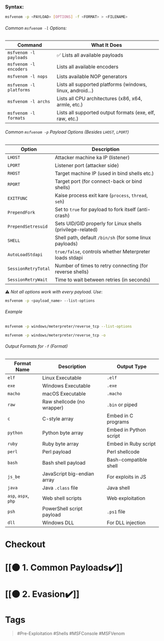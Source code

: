 ### Syntax:

```bash
msfvenom -p <PAYLOAD> [OPTIONS] -f <FORMAT> > <FILENAME>
```
###### Common `msfvenom -l` Options:

|Command|What It Does|
|---|---|
|`msfvenom -l payloads`|✅ Lists all available payloads|
|`msfvenom -l encoders`|Lists all available encoders|
|`msfvenom -l nops`|Lists available NOP generators|
|`msfvenom -l platforms`|Lists all supported platforms (windows, linux, android...)|
|`msfvenom -l archs`|Lists all CPU architectures (x86, x64, armle, etc.)|
|`msfvenom -l formats`|Lists all supported output formats (exe, elf, raw, etc.)|
###### Common `msfvenom -p` Payload Options (Besides `LHOST`, `LPORT`)

|Option|Description|
|---|---|
|`LHOST`|Attacker machine ka IP (listener)|
|`LPORT`|Listener port (attacker side)|
|`RHOST`|Target machine IP (used in bind shells etc.)|
|`RPORT`|Target port (for connect-back or bind shells)|
|`EXITFUNC`|Kaise process exit kare (`process`, `thread`, `seh`)|
|`PrependFork`|Set to `true` for payload to fork itself (anti-crash)|
|`PrependSetresuid`|Sets UID/GID properly for Linux shells (privilege-related)|
|`SHELL`|Shell path, default `/bin/sh` (for some linux payloads)|
|`AutoLoadStdapi`|`true/false`, controls whether Meterpreter loads stdapi|
|`SessionRetryTotal`|Number of times to retry connecting (for reverse shells)|
|`SessionRetryWait`|Time to wait between retries (in seconds)|

⚠️ _Not all options work with every payload. Use_:
```bash
msfvenom -p <payload_name> --list-options
```
###### Example
```bash
msfvenom -p windows/meterpreter/reverse_tcp --list-options
```

```bash
msfvenom -p windows/meterpreter/reverse_tcp -o
```
###### Output Formats for `-f` (Format)

| Format Name          | Description                 | Output Type            |
| -------------------- | --------------------------- | ---------------------- |
| `elf`                | Linux Executable            | `.elf`                 |
| `exe`                | Windows Executable          | `.exe`                 |
| `macho`              | macOS Executable            | `.macho`               |
| `raw`                | Raw shellcode (no wrapper)  | `.bin` or piped        |
| `c`                  | C-style array               | Embed in C programs    |
| `python`             | Python byte array           | Embed in Python script |
| `ruby`               | Ruby byte array             | Embed in Ruby script   |
| `perl`               | Perl payload                | Perl shellcode         |
| `bash`               | Bash shell payload          | Bash-compatible shell  |
| `js_be`              | JavaScript big-endian array | For exploits in JS     |
| `java`               | Java `.class` file          | Java shell             |
| `asp`, `aspx`, `php` | Web shell scripts           | Web exploitation       |
| `psh`                | PowerShell script payload   | `.ps1` file            |
| `dll`                | Windows DLL                 | For DLL injection      |
# Checkout
# [[🟠 1. Common Payloads✔️]] 
# [[🟠 2. Evasion✔️]]
# Tags
> #Pre-Exploitation #Shells #MSFConsole #MSFVenom 